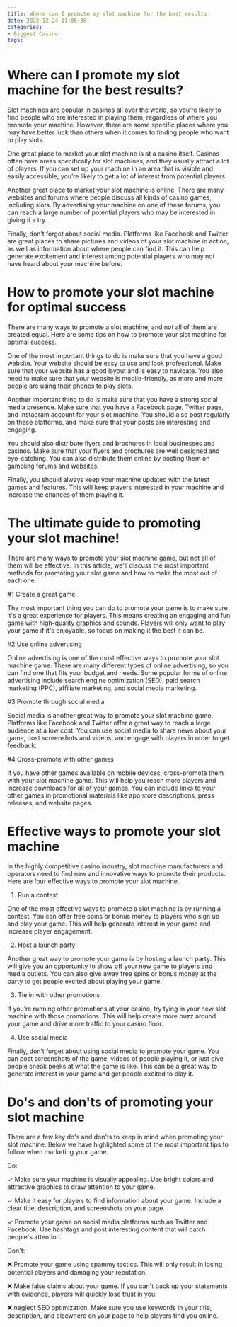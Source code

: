 ```yaml
---
title: Where can I promote my slot machine for the best results
date: 2022-12-24 11:06:38
categories:
- Biggest Casino
tags:
---
```



#  Where can I promote my slot machine for the best results?

Slot machines are popular in casinos all over the world, so you’re likely to find people who are interested in playing them, regardless of where you promote your machine. However, there are some specific places where you may have better luck than others when it comes to finding people who want to play slots.

One great place to market your slot machine is at a casino itself. Casinos often have areas specifically for slot machines, and they usually attract a lot of players. If you can set up your machine in an area that is visible and easily accessible, you’re likely to get a lot of interest from potential players.

Another great place to market your slot machine is online. There are many websites and forums where people discuss all kinds of casino games, including slots. By advertising your machine on one of these forums, you can reach a large number of potential players who may be interested in giving it a try.

Finally, don’t forget about social media. Platforms like Facebook and Twitter are great places to share pictures and videos of your slot machine in action, as well as information about where people can find it. This can help generate excitement and interest among potential players who may not have heard about your machine before.

#  How to promote your slot machine for optimal success

There are many ways to promote a slot machine, and not all of them are created equal. Here are some tips on how to promote your slot machine for optimal success.

One of the most important things to do is make sure that you have a good website. Your website should be easy to use and look professional. Make sure that your website has a good layout and is easy to navigate. You also need to make sure that your website is mobile-friendly, as more and more people are using their phones to play slots.

Another important thing to do is make sure that you have a strong social media presence. Make sure that you have a Facebook page, Twitter page, and Instagram account for your slot machine. You should also post regularly on these platforms, and make sure that your posts are interesting and engaging.

You should also distribute flyers and brochures in local businesses and casinos. Make sure that your flyers and brochures are well designed and eye-catching. You can also distribute them online by posting them on gambling forums and websites.

Finally, you should always keep your machine updated with the latest games and features. This will keep players interested in your machine and increase the chances of them playing it.

#  The ultimate guide to promoting your slot machine!

There are many ways to promote your slot machine game, but not all of them will be effective. In this article, we'll discuss the most important methods for promoting your slot game and how to make the most out of each one.

#1 Create a great game

The most important thing you can do to promote your game is to make sure it's a great experience for players. This means creating an engaging and fun game with high-quality graphics and sounds. Players will only want to play your game if it's enjoyable, so focus on making it the best it can be.

#2 Use online advertising

Online advertising is one of the most effective ways to promote your slot machine game. There are many different types of online advertising, so you can find one that fits your budget and needs. Some popular forms of online advertising include search engine optimization (SEO), paid search marketing (PPC), affiliate marketing, and social media marketing.

#3 Promote through social media

Social media is another great way to promote your slot machine game. Platforms like Facebook and Twitter offer a great way to reach a large audience at a low cost. You can use social media to share news about your game, post screenshots and videos, and engage with players in order to get feedback.

#4 Cross-promote with other games

If you have other games available on mobile devices, cross-promote them with your slot machine game. This will help you reach more players and increase downloads for all of your games. You can include links to your other games in promotional materials like app store descriptions, press releases, and website pages.

#  Effective ways to promote your slot machine

In the highly competitive casino industry, slot machine manufacturers and operators need to find new and innovative ways to promote their products. Here are four effective ways to promote your slot machine.

1. Run a contest

One of the most effective ways to promote a slot machine is by running a contest. You can offer free spins or bonus money to players who sign up and play your game. This will help generate interest in your game and increase player engagement.

2. Host a launch party

Another great way to promote your game is by hosting a launch party. This will give you an opportunity to show off your new game to players and media outlets. You can also give away free spins or bonus money at the party to get people excited about playing your game.

3. Tie in with other promotions

If you’re running other promotions at your casino, try tying in your new slot machine with those promotions. This will help create more buzz around your game and drive more traffic to your casino floor.

4. Use social media

Finally, don’t forget about using social media to promote your game. You can post screenshots of the game, videos of people playing it, or just give people sneak peeks at what the game is like. This can be a great way to generate interest in your game and get people excited to play it.

#  Do's and don'ts of promoting your slot machine

There are a few key do's and don'ts to keep in mind when promoting your slot machine. Below we have highlighted some of the most important tips to follow when marketing your game.

Do:

✓ Make sure your machine is visually appealing. Use bright colors and attractive graphics to draw attention to your game.

✓ Make it easy for players to find information about your game. Include a clear title, description, and screenshots on your page.

✓ Promote your game on social media platforms such as Twitter and Facebook. Use hashtags and post interesting content that will catch people's attention.

Don't:

❌ Promote your game using spammy tactics. This will only result in losing potential players and damaging your reputation.

❌ Make false claims about your game. If you can't back up your statements with evidence, players will quickly lose trust in you.

❌ neglect SEO optimization. Make sure you use keywords in your title, description, and elsewhere on your page to help players find you online.